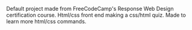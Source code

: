 Default project made from FreeCodeCamp's Response Web Design certification course.
Html/css front end making a css/html quiz. Made to learn more html/css commands.
